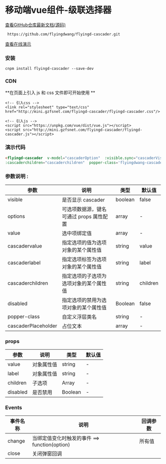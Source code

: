#  移动端vue组件-级联选择器

[查看GitHub仓库最新文档(源码)](https://github.com/flyingdwang/flyingd-cascader)

` https://github.com/flyingdwang/flyingd-cascader.git`

[查看在线演示](http://mini.gzfsnet.com/flyingd-cascader/index.html)

### 安装

` cnpm install flyingd-cascader --save-dev ` 

### CDN

**在页面上引入 js 和 css 文件即可开始使用 **

```  
<!-- 引入css -->
<link rel="stylesheet" type="text/css" href="http://mini.gzfsnet.com/flyingd-cascader/flyingd-cascader.css"/>

<!-- 引入js -->
<script src="https://unpkg.com/vue/dist/vue.js"></script>
<script src="http://mini.gzfsnet.com/flyingd-cascader/flyingd-cascader.js"></script>
```



### 演示代码

``` html
<flyingd-cascader  v-model="cascaderOption"  :visible.sync="cascaderVisible"  :options="options"  :cascadervalue="cascadervalue"  :cascaderlabel="cascaderlabel"  :placeholder="cascaderPlaceholder"
:cascaderchildren="cascaderchildren"  popper-class='flyingdwang-cascader'   @change="cascaderFun"  ></flyingd-cascader>
```

<script>
import flyingdCascader from 'flyingd-cascader';
export default {
  name: 'demo',
  components:{
    flyingdCascader
  },
  data () {
    return {
      options: [
         {
          value: 'ziyuan',
          label: '资源',
              children: [{
                  value: 'axure',
                  label: 'Axure Components'
              }, {
                  value: 'sketch',
                  label: 'Sketch Templates',
                disabled:true,
              }, {
                  value: 'jiaohu',
                  label: '组件交互文档'
              }]
          }
      ],
      cascadervalue:'value',
      cascaderlabel:'label',
      cascaderchildren:'children',
      cascaderOption:["ziyuan","axure"],
      cascaderPlaceholder:['选择内容','请选择参数'],
      cascaderVisible:false,
    }
  },
  methods: {
    cascaderFun:function (option){
        console.log(option,this.cascaderOption);
    },
  },
}
</script>






### 参数说明 :

| 参数                | 说明                                    | 类型    | 默认值   |
| ------------------- | --------------------------------------- | ------- | -------- |
| visible             | 是否显示 cascader                       | boolean | false    |
| options             | 可选项数据源，键名可通过 props 属性配置 | array   | -        |
| value               | 选中项绑定值                            | array   | -        |
| cascadervalue       | 指定选项的值为选项对象的某个属性值      | string  | value    |
| cascaderlabel       | 指定选项标签为选项对象的某个属性值      | string  | label    |
| cascaderchildren    | 指定选项的子选项为选项对象的某个属性值  | string  | children |
| disabled            | 指定选项的禁用为选项对象的某个属性值    | Boolean | false    |
| popper-class        | 自定义浮层类名                          | string  | -        |
| cascaderPlaceholder | 占位文本                                | array   | -        |

### props

| 参数     | 说明       | 类型    | 默认值 |
| -------- | ---------- | ------- | ------ |
| value    | 对象属性值 | string  | -      |
| label    | 对象属性值 | string  | -      |
| children | 子选项     | Array   | -      |
| disabled | 是否禁用   | Boolean | -      |

### Events

| 事件名称 | 说明                                           | 回调参数 |
| -------- | ---------------------------------------------- | -------- |
| change   | 当绑定值变化时触发的事件 ==>  function(option) | 所有值   |
| close    | 关闭弹窗回调                                   |          |
